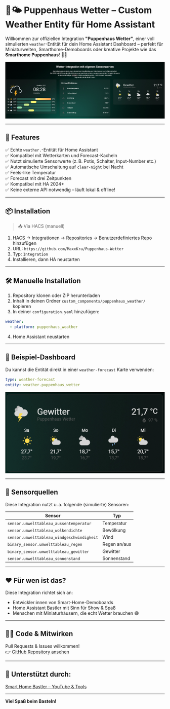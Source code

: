 
# 🧸🌤️ Puppenhaus Wetter – Custom Weather Entity für Home Assistant

Willkommen zur offiziellen Integration **"Puppenhaus Wetter"**, einer voll simulierten `weather`-Entität für dein Home Assistant Dashboard – perfekt für Miniaturwelten, Smarthome-Demoboards oder kreative Projekte wie das **Smarthome Puppenhaus**! 🏡✨

![Puppenhaus Wetter in Aktion](https://github.com/MaxxKra/Puppenhaus-Wetter/raw/main/images/dashboard_example.png)

---

## 🔧 Features

✅ Echte `weather.`-Entität für Home Assistant  
✅ Kompatibel mit Wetterkarten und Forecast-Kacheln  
✅ Nutzt simulierte Sensorwerte (z. B. Potis, Schalter, Input-Number etc.)  
✅ Automatische Umschaltung auf `clear-night` bei Nacht  
✅ Feels-like Temperatur  
✅ Forecast mit drei Zeitpunkten  
✅ Kompatibel mit HA 2024+  
✅ Keine externe API notwendig – läuft lokal & offline!

---

## 📦 Installation

> 📥 Via HACS (manuell)

1. HACS → Integrationen → Repositories → Benutzerdefiniertes Repo hinzufügen  
2. URL: `https://github.com/MaxxKra/Puppenhaus-Wetter`  
3. Typ: `Integration`  
4. Installieren, dann HA neustarten

---

## 🛠️ Manuelle Installation

1. Repository klonen oder ZIP herunterladen  
2. Inhalt in deinen Ordner `custom_components/puppenhaus_weather/` kopieren  
3. In deiner `configuration.yaml` hinzufügen:

```yaml
weather:
  - platform: puppenhaus_weather
```

4. Home Assistant neustarten

---

## 🧪 Beispiel-Dashboard

Du kannst die Entität direkt in einer `weather-forecast` Karte verwenden:

```yaml
type: weather-forecast
entity: weather.puppenhaus_wetter
```

![Lovelace Vorschau](https://github.com/MaxxKra/Puppenhaus-Wetter/raw/main/images/weather_card.png)

---

## 📸 Sensorquellen

Diese Integration nutzt u. a. folgende (simulierte) Sensoren:

| Sensor                              | Typ           |
|-------------------------------------|----------------|
| `sensor.umwelttableau_aussentemperatur` | Temperatur   |
| `sensor.umwelttableau_wolkendichte`     | Bewölkung    |
| `sensor.umwelttableau_windgeschwindigkeit` | Wind      |
| `binary_sensor.umwelttableau_regen`     | Regen an/aus |
| `binary_sensor.umwelttableau_gewitter`  | Gewitter     |
| `sensor.umwelttableau_sonnenstand`      | Sonnenstand  |

---

## ❤️ Für wen ist das?

Diese Integration richtet sich an:

- Entwickler:innen von Smart-Home-Demoboards  
- Home Assistant Bastler mit Sinn für Show & Spaß  
- Menschen mit Miniaturhäusern, die echt Wetter brauchen 😄

---

## 🧑‍💻 Code & Mitwirken

Pull Requests & Issues willkommen!  
👉 [GitHub Repository ansehen](https://github.com/MaxxKra/Puppenhaus-Wetter)

---

## 🧡 Unterstützt durch:  
[Smart Home Bastler – YouTube & Tools](https://smarthomebastler.de)

---

**Viel Spaß beim Basteln!**
